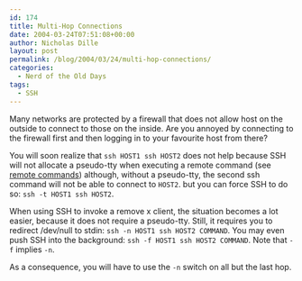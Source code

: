 ```yaml
---
id: 174
title: Multi-Hop Connections
date: 2004-03-24T07:51:08+00:00
author: Nicholas Dille
layout: post
permalink: /blog/2004/03/24/multi-hop-connections/
categories:
  - Nerd of the Old Days
tags:
  - SSH
---
```

Many networks are protected by a firewall that does not allow host on the outside to connect to those on the inside. Are you annoyed by connecting to the firewall first and then logging in to your favourite host from there?<!--more-->

You will soon realize that `ssh HOST1 ssh HOST2` does not help because SSH will not allocate a pseudo-tty when executing a remote command (see [remote commands](/blog/2004/03/24/remote-commands/)) although, without a pseudo-tty, the second ssh command will not be able to connect to `HOST2`. but you can force SSH to do so: `ssh -t HOST1 ssh HOST2`.

When using SSH to invoke a remove x client, the situation becomes a lot easier, because it does not require a pseudo-tty. Still, it requires you to redirect /dev/null to stdin: `ssh -n HOST1 ssh HOST2 COMMAND`. You may even push SSH into the background: `ssh -f HOST1 ssh HOST2 COMMAND`. Note that `-f` implies `-n`.

As a consequence, you will have to use the `-n` switch on all but the last hop.